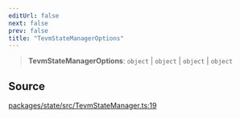 ```yaml
---
editUrl: false
next: false
prev: false
title: "TevmStateManagerOptions"
---
```


> **TevmStateManagerOptions**: `object` \| `object` \| `object` \| `object`

## Source

[packages/state/src/TevmStateManager.ts:19](https://github.com/evmts/tevm-monorepo/blob/main/packages/state/src/TevmStateManager.ts#L19)
